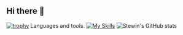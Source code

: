 ## Hi there 👋

<!--
**ST3WIN/ST3WIN** is a ✨ _special_ ✨ repository because its `README.md` (this file) appears on your GitHub profile.

Here are some ideas to get you started:

- 🔭 I’m currently working on ...
- 🌱 I’m currently learning ...
- 👯 I’m looking to collaborate on ...
- 🤔 I’m looking for help with ...
- 💬 Ask me about ...
- 📫 How to reach me: ...
- 😄 Pronouns: ...
- ⚡ Fun fact: ...
-->
[![trophy](https://github-profile-trophy.vercel.app/?username=ST3WIN)](https://github.com/ryo-ma/github-profile-trophy)
Languages and tools.
[![My Skills](https://skillicons.dev/icons?i=js,html,css,apple,aws,bootstrap,c,discord,figma,firebase,git,github,java,mongodb,mysql,nginx,nodejs,npm,postgres,postman,react,ts,vscode)](https://skillicons.dev)
![Stewin's GitHub stats](https://github-readme-stats.vercel.app/api?username=ST3WIN&theme=dark&show_icons=true)
